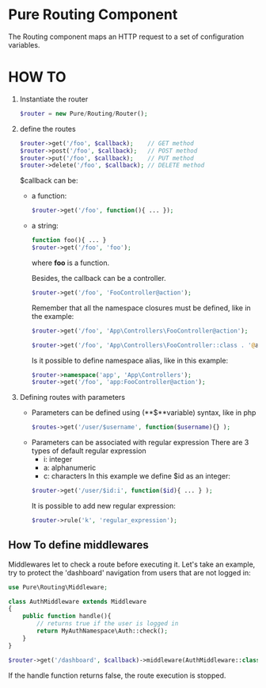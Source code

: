 # Pure Routing Component

The Routing component maps an HTTP request to a set of configuration variables.

# HOW TO

1. Instantiate the router
    ```php
    $router = new Pure/Routing/Router();
    ```
2. define the routes
    ```php    
    $router->get('/foo', $callback);    // GET method
    $router->post('/foo', $callback);   // POST method
    $router->put('/foo', $callback);    // PUT method
    $router->delete('/foo', $callback); // DELETE method
    ```

    $callback can be:
    * a function:
        ```php
        $router->get('/foo', function(){ ... });
        ```

    * a string:
        ```php
        function foo(){ ... }
        $router->get('/foo', 'foo');
        ```
        where **foo** is a function.

        Besides, the callback can be a controller.

        ```php
        $router->get('/foo', 'FooController@action');
        ```
        Remember that all the namespace closures must be defined, like in the example:
        ```php        
        $router->get('/foo', 'App\Controllers\FooController@action');
        
        $router->get('/foo', 'App\Controllers\FooController::class . '@action');
        ```
        Is it possible to define namespace alias, like in this example:
        ```php
        $router->namespace('app', 'App\Controllers');
        $router->get('/foo', 'app:FooController@action');
        ```
3. Defining routes with parameters
    - Parameters can be defined using (**$**variable) syntax, like in php
        ```php
        $routes->get('/user/$username', function($username){} );
        ```
    - Parameters can be associated with regular expression
        There are 3 types of default regular expression
        - i: integer
        - a: alphanumeric
        - c: characters
          In this example we define $id as an integer:
        ```php
        $router->get('/user/$id:i', function($id){ ... } );
        ```
        It is possible to add new regular expression:
        ```php
        $router->rule('k', 'regular_expression');
        ```



## How To define middlewares

Middlewares let to check a route before executing it. Let's take an example, try to protect the 'dashboard' navigation from users that are not logged in:

```php
use Pure\Routing\Middleware;

class AuthMiddleware extends Middleware
{
    public function handle(){
        // returns true if the user is logged in
        return MyAuthNamespace\Auth::check();
    }
}
```

```php
$router->get('/dashboard', $callback)->middleware(AuthMiddleware::class);   
```

If the handle function returns false, the route execution is stopped.